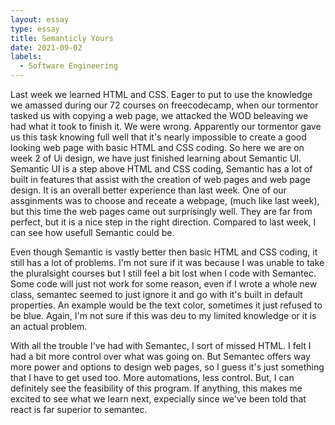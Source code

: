 ```yaml
---
layout: essay
type: essay
title: Semanticly Yours
date: 2021-09-02
labels:
  - Software Engineering
---
```


Last week we learned HTML and CSS. Eager to put to use the knowledge we amassed during our 72 courses on freecodecamp, when our tormentor tasked us with copying a web page, we attacked the WOD beleaving we had what it took to finish it. We were wrong. Apparently our tormentor gave us this task knowing full well that it's nearly impossible to create a good looking web page with basic HTML and CSS coding. So here we are on week 2 of Ui design, we have just finished learning about Semantic UI. Semantic UI is a step above HTML and CSS coding, Semantic has a lot of built in features that assist with the creation of web pages and web page design. It is an overall better experience than last week. One of our assginments was to choose and receate a webpage, (much like last week), but this time the web pages came out surprisingly well. They are far from perfect, but it is a nice step in the right direction. Compared to last week, I can see how usefull Semantic could be.

Even though Semantic is vastly better then basic HTML and CSS coding, it still has a lot of problems. I'm not sure if it was because I was unable to take the pluralsight courses but I still feel a bit lost when I code with Semantec. Some code will just not work for some reason, even if I wrote a whole new class, semantec seemed to just ignore it and go with it's built in default properties. An example would be the text color, sometimes it just refused to be blue. Again, I'm not sure if this was deu to my limited knowledge or it is an actual problem. 

With all the trouble I've had with Semantec, I sort of missed HTML. I felt I had a bit more control over what was going on. But Semantec offers way more power and options to design web pages, so I guess it's just something that I have to get used too. More automations, less control. But, I can definitely see the feasibility of this program. If anything, this makes me excited to see what we learn next, expecially since we've been told that react is far superior to semantec.
